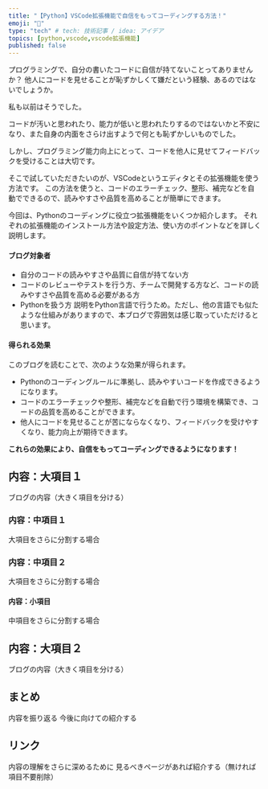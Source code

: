 ```yaml
---
title: "【Python】VSCode拡張機能で自信をもってコーディングする方法！"
emoji: "🐢"
type: "tech" # tech: 技術記事 / idea: アイデア
topics: [python,vscode,vscode拡張機能]
published: false
---
```

プログラミングで、自分の書いたコードに自信が持てないことってありませんか？
他人にコードを見せることが恥ずかしくて嫌だという経験、あるのではないでしょうか。

私も以前はそうでした。

コードが汚いと思われたり、能力が低いと思われたりするのではないかと不安になり、また自身の内面をさらけ出すようで何とも恥ずかしいものでした。

しかし、プログラミング能力向上にとって、コードを他人に見せてフィードバックを受けることは大切です。

そこで試していただきたいのが、VSCodeというエディタとその拡張機能を使う方法です。
この方法を使うと、コードのエラーチェック、整形、補完などを自動でできるので、読みやすさや品質を高めることが簡単にできます。

今回は、Pythonのコーディングに役立つ拡張機能をいくつか紹介します。
それぞれの拡張機能のインストール方法や設定方法、使い方のポイントなどを詳しく説明します。

#### ブログ対象者

- 自分のコードの読みやすさや品質に自信が持てない方
- コードのレビューやテストを行う方、チームで開発する方など、コードの読みやすさや品質を高める必要がある方
- Pythonを扱う方
説明をPython言語で行うため。ただし、他の言語でも似たような仕組みがありますので、本ブログで雰囲気は感じ取っていただけると思います。

#### 得られる効果

このブログを読むことで、次のような効果が得られます。

- Pythonのコーディングルールに準拠し、読みやすいコードを作成できるようになります。
- コードのエラーチェックや整形、補完などを自動で行う環境を構築でき、コードの品質を高めることができます。
- 他人にコードを見せることが苦にならなくなり、フィードバックを受けやすくなり、能力向上が期待できます。

**これらの効果により、自信をもってコーディングできるようになります！**

## 内容：大項目１

ブログの内容（大きく項目を分ける）

### 内容：中項目１

大項目をさらに分割する場合

### 内容：中項目２

大項目をさらに分割する場合

#### 内容：小項目

中項目をさらに分割する場合

## 内容：大項目２

ブログの内容（大きく項目を分ける）

## まとめ

内容を振り返る
今後に向けての紹介する

## リンク

内容の理解をさらに深めるために
見るべきページがあれば紹介する（無ければ項目不要削除）
